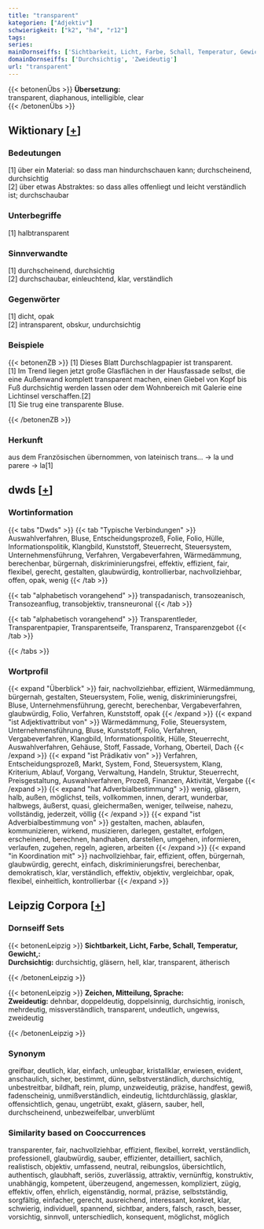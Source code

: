 ```yaml
---
title: "transparent"
kategorien: ["Adjektiv"]
schwierigkeit: ["k2", "h4", "r12"]
tags:
series:
mainDornseiffs: ['Sichtbarkeit, Licht, Farbe, Schall, Temperatur, Gewicht,', 'Zeichen, Mitteilung, Sprache']
domainDornseiffs: ['Durchsichtig', 'Zweideutig']
url: "transparent"
---
```


{{< betonenÜbs >}}
**Übersetzung:**  
transparent, diaphanous, intelligible, clear  
{{< /betonenÜbs >}}

## Wiktionary [[+](https://de.wiktionary.org/wiki/transparent)]

### Bedeutungen
[1] über ein Material: so dass man hindurchschauen kann; durchscheinend, durchsichtig  
[2] über etwas Abstraktes: so dass alles offenliegt und leicht verständlich ist; durchschaubar  

### Unterbegriffe
[1] halbtransparent  

### Sinnverwandte
[1] durchscheinend, durchsichtig  
[2] durchschaubar, einleuchtend, klar, verständlich  

### Gegenwörter
[1] dicht, opak  
[2] intransparent, obskur, undurchsichtig  

### Beispiele
{{< betonenZB >}}
[1] Dieses Blatt Durchschlagpapier ist transparent.  
[1] Im Trend liegen jetzt große Glasflächen in der Hausfassade selbst, die eine Außenwand komplett transparent machen, einen Giebel von Kopf bis Fuß durchsichtig werden lassen oder dem Wohnbereich mit Galerie eine Lichtinsel verschaffen.[2]  
[1] Sie trug eine transparente Bluse.  

{{< /betonenZB >}}
### Herkunft
aus dem Französischen übernommen, von lateinisch trans… → la und parere → la[1]  



## dwds [[+](https://www.dwds.de/wb/transparent)]

### Wortinformation
{{< tabs "Dwds" >}}
{{< tab "Typische Verbindungen" >}}
Auswahlverfahren, Bluse, Entscheidungsprozeß, Folie, Folio, Hülle, Informationspolitik, Klangbild, Kunststoff, Steuerrecht, Steuersystem, Unternehmensführung, Verfahren, Vergabeverfahren, Wärmedämmung, berechenbar, bürgernah, diskriminierungsfrei, effektiv, effizient, fair, flexibel, gerecht, gestalten, glaubwürdig, kontrollierbar, nachvollziehbar, offen, opak, wenig
{{< /tab >}}

{{< tab "alphabetisch vorangehend" >}}
transpadanisch, transozeanisch, Transozeanflug, transobjektiv, transneuronal
{{< /tab >}}

{{< tab "alphabetisch vorangehend" >}}
Transparentleder, Transparentpapier, Transparentseife, Transparenz, Transparenzgebot
{{< /tab >}}

{{< /tabs >}}

### Wortprofil
{{< expand "Überblick" >}} fair, nachvollziehbar, effizient, Wärmedämmung, bürgernah, gestalten, Steuersystem, Folie, wenig, diskriminierungsfrei, Bluse, Unternehmensführung, gerecht, berechenbar, Vergabeverfahren, glaubwürdig, Folio, Verfahren, Kunststoff, opak {{< /expand >}}
{{< expand "ist Adjektivattribut von" >}} Wärmedämmung, Folie, Steuersystem, Unternehmensführung, Bluse, Kunststoff, Folio, Verfahren, Vergabeverfahren, Klangbild, Informationspolitik, Hülle, Steuerrecht, Auswahlverfahren, Gehäuse, Stoff, Fassade, Vorhang, Oberteil, Dach {{< /expand >}}
{{< expand "ist Prädikativ von" >}} Verfahren, Entscheidungsprozeß, Markt, System, Fond, Steuersystem, Klang, Kriterium, Ablauf, Vorgang, Verwaltung, Handeln, Struktur, Steuerrecht, Preisgestaltung, Auswahlverfahren, Prozeß, Finanzen, Aktivität, Vergabe {{< /expand >}}
{{< expand "hat Adverbialbestimmung" >}} wenig, gläsern, halb, außen, möglichst, teils, vollkommen, innen, derart, wunderbar, halbwegs, äußerst, quasi, gleichermaßen, weniger, teilweise, nahezu, vollständig, jederzeit, völlig {{< /expand >}}
{{< expand "ist Adverbialbestimmung von" >}} gestalten, machen, ablaufen, kommunizieren, wirkend, musizieren, darlegen, gestaltet, erfolgen, erscheinend, berechnen, handhaben, darstellen, umgehen, informieren, verlaufen, zugehen, regeln, agieren, arbeiten {{< /expand >}}
{{< expand "in Koordination mit" >}} nachvollziehbar, fair, effizient, offen, bürgernah, glaubwürdig, gerecht, einfach, diskriminierungsfrei, berechenbar, demokratisch, klar, verständlich, effektiv, objektiv, vergleichbar, opak, flexibel, einheitlich, kontrollierbar {{< /expand >}}

## Leipzig Corpora [[+](https://corpora.uni-leipzig.de/en/res?word=transparent&corpusId=deu_newscrawl-public_2018)]

### Dornseiff Sets
{{< betonenLeipzig >}}
**Sichtbarkeit, Licht, Farbe, Schall, Temperatur, Gewicht,:**  
**Durchsichtig:** durchsichtig, gläsern, hell, klar, transparent, ätherisch  

{{< /betonenLeipzig >}}


{{< betonenLeipzig >}}
**Zeichen, Mitteilung, Sprache:**  
**Zweideutig:** dehnbar, doppeldeutig, doppelsinnig, durchsichtig, ironisch, mehrdeutig, missverständlich, transparent, undeutlich, ungewiss, zweideutig  

{{< /betonenLeipzig >}}

### Synonym
greifbar, deutlich, klar, einfach, unleugbar, kristallklar, erwiesen, evident, anschaulich, sicher, bestimmt, dünn, selbstverständlich, durchsichtig, unbestreitbar, bildhaft, rein, plump, unzweideutig, präzise, handfest, gewiß, fadenscheinig, unmißverständlich, eindeutig, lichtdurchlässig, glasklar, offensichtlich, genau, ungetrübt, exakt, gläsern, sauber, hell, durchscheinend, unbezweifelbar, unverblümt


### Similarity based on Cooccurrences
transparenter, fair, nachvollziehbar, effizient, flexibel, korrekt, verständlich, professionell, glaubwürdig, sauber, effizienter, detailliert, sachlich, realistisch, objektiv, umfassend, neutral, reibungslos, übersichtlich, authentisch, glaubhaft, seriös, zuverlässig, attraktiv, vernünftig, konstruktiv, unabhängig, kompetent, überzeugend, angemessen, kompliziert, zügig, effektiv, offen, ehrlich, eigenständig, normal, präzise, selbstständig, sorgfältig, einfacher, gerecht, ausreichend, interessant, konkret, klar, schwierig, individuell, spannend, sichtbar, anders, falsch, rasch, besser, vorsichtig, sinnvoll, unterschiedlich, konsequent, möglichst, möglich

